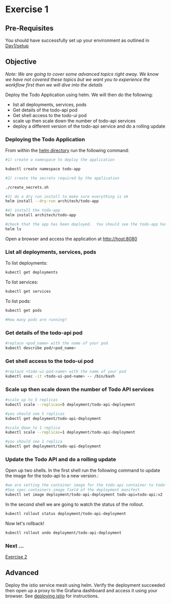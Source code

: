 # Exercise 1 #

## Pre-Requisites ##

You should have successfully set up your environment as outlined in [Day1/setup](./setup.md)

## Objective ##

*Note: We are going to cover some advanced topics right away.  We know we have not covered these topics but we want you to experience the workflow first then we will dive into the details*

Deploy the Todo Application using helm. We will then do the following:

* list all deployments, services, pods
* Get details of the todo-api pod
* Get shell access to the todo-ui pod
* scale up then scale down the number of todo-api services
* deploy a different version of the todo-api service and do a rolling update

### Deploying the Todo Application ###

From within the [helm directory](../../helm/) run the following command:

```sh
#1) create a namespace to deploy the application

kubectl create namespace todo-app

#2) create the secrets required by the application

./create_secrets.sh

#3) do a dry run install to make sure everything is ok
helm install --dry-run architech/todo-app

#4) install the todo-app
helm install architech/todo-app

#check that the app has been deployed.  You should see the todo-app has been deployed.
helm ls
```

Open a browser and access the application at [http://host:8080](http://host:8080)

### List all deployments, services, pods ###

To list deployments:

```sh
kubectl get deployments
```

To list services:

```sh
kubectl get services
```

To list pods:

```sh
kubectl get pods

#How many pods are running?
```

### Get details of the todo-api pod ###

```sh
#replace <pod_name> with the name of your pod
kubectl describe pod/<pod_name>
```

### Get shell access to the todo-ui pod ###

```sh
#replace <todo-ui-pod-name> with the name of your pod
kubectl exec -it <todo-ui-pod-name> -- /bin/bash
```

### Scale up then scale down the number of Todo API services ###

```sh
#scale up to 5 replicas
kubectl scale --replicas=5 deployment/todo-api-deployment

#you should see 5 replicas
kubectl get deployment/todo-api-deployment

#scale down to 1 replica
kubectl scale --replicas=1 deployment/todo-api-deployment

#you should see 1 replica
kubectl get deployment/todo-api-deployment
```

### Update the Todo API and do a rolling update ###

Open up two shells.  In the first shell run the following command to update the image for the todo-api to a new version.:

```sh
#we are setting the container image for the todo-api container to todo-api:v2
#See spec.containers.image field of the deployment manifest
kubectl set image deployment/todo-api-deployment todo-api=todo-api:v2
```

In the second shell we are going to watch the status of the rollout.

```sh
kubectl rollout status deployment/todo-api-deployment
```

Now let's rollback!

```sh
kubectl rollout undo deployment/todo-api-deployment
```

### Next ... ###

[Exercise 2](./exercise2.md)

## Advanced ##

Deploy the istio service mesh using helm.  Verify the deployment succeeded then open up a proxy to the Grafana dashboard and access it using your browser.
See [deploying istio](../../helm/deploying-istio.md) for instructions.